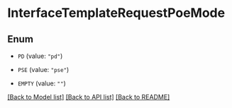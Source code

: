 # InterfaceTemplateRequestPoeMode

## Enum


* `PD` (value: `"pd"`)

* `PSE` (value: `"pse"`)

* `EMPTY` (value: `""`)


[[Back to Model list]](../README.md#documentation-for-models) [[Back to API list]](../README.md#documentation-for-api-endpoints) [[Back to README]](../README.md)


